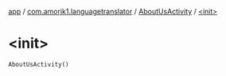 [app](../../index.md) / [com.amorjk1.languagetranslator](../index.md) / [AboutUsActivity](index.md) / [&lt;init&gt;](./-init-.md)

# &lt;init&gt;

`AboutUsActivity()`